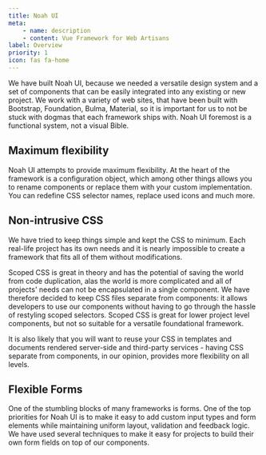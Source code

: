 ```yaml
---
title: Noah UI
meta: 
    - name: description
    - content: Vue Framework for Web Artisans
label: Overview
priority: 1
icon: fas fa-home
---
```


We have built Noah UI, because we needed a versatile design system and a set of components that can be easily integrated into any existing or new project. We work with a variety of web sites, that have been built with
Bootstrap, Foundation, Bulma, Material, so it is important for us to not be stuck with dogmas that each framework ships with. Noah UI foremost is a functional system, not a visual Bible. 

## Maximum flexibility

Noah UI attempts to provide maximum flexibility. At the heart of the framework is a configuration object, which among other things allows you to rename components or replace them with your custom implementation. You can redefine CSS selector names, replace used icons and much more.

## Non-intrusive CSS

We have tried to keep things simple and kept the CSS to minimum. Each real-life project has its own needs and it is nearly impossible to create a framework that fits all of them without modifications.

Scoped CSS is great in theory and has the potential of saving the world from code duplication, alas the world is more complicated and all of projects' needs can not be encapsulated in a single component. We have therefore decided to keep CSS files separate from components: it allows developers to use our components without having to go through the hassle of restyling scoped selectors. Scoped CSS is great for lower project level components, but not so suitable for a versatile foundational framework.

It is also likely that you will want to reuse your CSS in templates and documents rendered server-side and third-party services - having CSS separate from components, in our opinion, provides more flexibility on all levels.

## Flexible Forms

One of the stumbling blocks of many frameworks is forms. One of the top priorities for Noah UI is to make it easy to add custom input types and form elements while maintaining uniform layout, validation and feedback logic. We have used several techniques to make it easy for projects to build their own form fields on top of our components.


